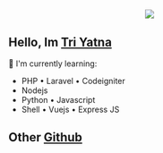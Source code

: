 <h1 align="center">
 <a href="https://git.io/typing-svg">
    <img src="https://readme-typing-svg.herokuapp.com?color=%2340A597&size=30&width=800&lines=Hello+there+👋🏼,+i'm+Tri+Yatna;i'am+a+web+developer">
  </a>
</h1>

## Hello, Im [Tri Yatna](https://instagram.com/triyatna_lesmana) 

:page_with_curl: I'm currently learning:
- PHP • Laravel • Codeigniter
- Nodejs
- Python • Javascript
- Shell • Vuejs • Express JS

## Other [Github](https://github.com/triyatna) 


